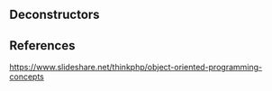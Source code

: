 ## Deconstructors

## References

https://www.slideshare.net/thinkphp/object-oriented-programming-concepts
